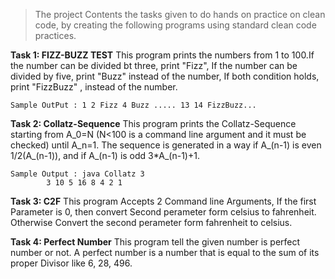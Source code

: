 > The project Contents the tasks given to do hands on practice on clean code, by creating the following programs using standard clean code practices.

**Task 1: FIZZ-BUZZ TEST**
	This program prints the numbers from 1 to 100.If the number can be divided bt three, print "Fizz", If the number can be divided by five, print "Buzz" instead
	of the number, If both condition holds, print "FizzBuzz" , instead of the number.
	
	Sample OutPut : 1 2 Fizz 4 Buzz ..... 13 14 FizzBuzz...

**Task 2: Collatz-Sequence**
	This program prints the Collatz-Sequence starting from A_0=N (N<100 is a command line argument and it must be checked) until A_n=1. The sequence is generated in a way
	if A_(n-1) is even 1/2(A_(n-1)), and if A_(n-1) is odd 3*A_(n-1)+1.

	Sample Output : java Collatz 3
			3 10 5 16 8 4 2 1

**Task 3: C2F**
	This program Accepts 2 Command line Arguments, If the first Parameter is 0, then convert Second perameter form celsius to fahrenheit. Otherwise Convert the second 
	perameter form fahrenheit to celsius.

**Task 4: Perfect Number**
	This program tell the given number is perfect number or not. A perfect number is a number that is equal to the sum of its proper Divisor like 6, 28, 496.

	